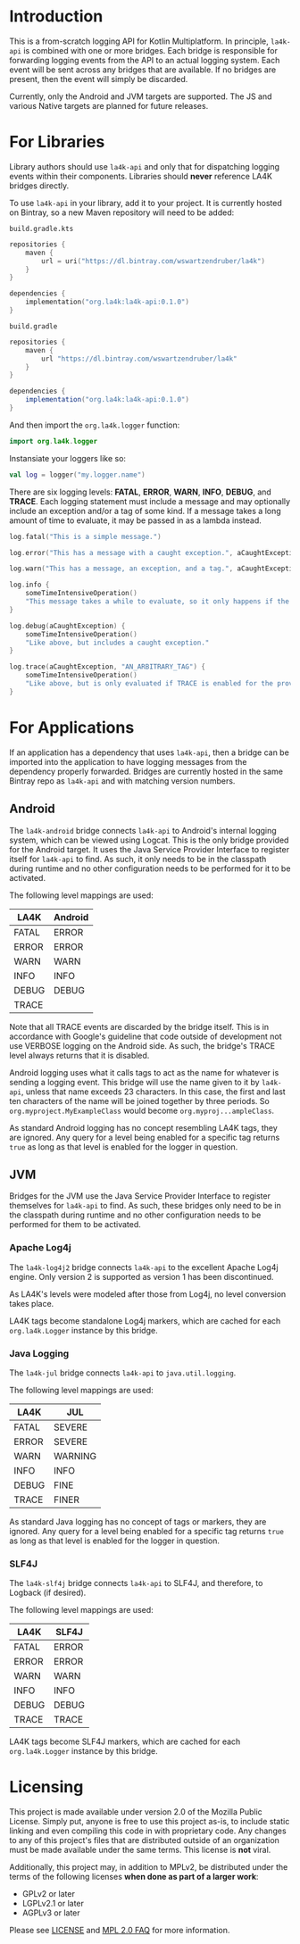 # Introduction

This is a from-scratch logging API for Kotlin Multiplatform. In principle, `la4k-api` is
combined with one or more bridges. Each bridge is responsible for forwarding logging events from
the API to an actual logging system. Each event will be sent across any bridges that are
available. If no bridges are present, then the event will simply be discarded.

Currently, only the Android and JVM targets are supported. The JS and various Native targets are
planned for future releases.

# For Libraries

Library authors should use `la4k-api` and only that for dispatching logging events within their
components. Libraries should **never** reference LA4K bridges directly.

To use `la4k-api` in your library, add it to your project. It is currently hosted on Bintray, so
a new Maven repository will need to be added:

`build.gradle.kts`
```kotlin
repositories {
    maven {
        url = uri("https://dl.bintray.com/wswartzendruber/la4k")
    }
}

dependencies {
    implementation("org.la4k:la4k-api:0.1.0")
}
```

`build.gradle`
```groovy
repositories {
    maven {
        url "https://dl.bintray.com/wswartzendruber/la4k"
    }
}

dependencies {
    implementation("org.la4k:la4k-api:0.1.0")
}
```

And then import the `org.la4k.logger` function:

```kotlin
import org.la4k.logger
```

Instansiate your loggers like so:

```kotlin
val log = logger("my.logger.name")
```

There are six logging levels: **FATAL**, **ERROR**, **WARN**, **INFO**, **DEBUG**, and
**TRACE**. Each logging statement must include a message and may optionally include an exception
and/or a tag of some kind. If a message takes a long amount of time to evaluate, it may be
passed in as a lambda instead.

```kotlin
log.fatal("This is a simple message.")
```

```kotlin
log.error("This has a message with a caught exception.", aCaughtException)
```

```kotlin
log.warn("This has a message, an exception, and a tag.", aCaughtException, "AN_ARBITRARY_TAG")
```

```kotlin
log.info {
    someTimeIntensiveOperation()
    "This message takes a while to evaluate, so it only happens if the INFO level is enabled."
}
```

```kotlin
log.debug(aCaughtException) {
    someTimeIntensiveOperation()
    "Like above, but includes a caught exception."
}
```

```kotlin
log.trace(aCaughtException, "AN_ARBITRARY_TAG") {
    someTimeIntensiveOperation()
    "Like above, but is only evaluated if TRACE is enabled for the provided tag."
}
```

# For Applications

If an application has a dependency that uses `la4k-api`, then a bridge can be imported into the
application to have logging messages from the dependency properly forwarded. Bridges are
currently hosted in the same Bintray repo as `la4k-api` and with matching version numbers.

## Android

The `la4k-android` bridge connects `la4k-api` to Android's internal logging system, which can be
viewed using Logcat. This is the only bridge provided for the Android target. It uses the Java
Service Provider Interface to register itself for `la4k-api` to find. As such, it only needs to
be in the classpath during runtime and no other configuration needs to be performed for it to be
activated.

The following level mappings are used:

| LA4K  | Android |
|-------|---------|
| FATAL | ERROR   |
| ERROR | ERROR   |
| WARN  | WARN    |
| INFO  | INFO    |
| DEBUG | DEBUG   |
| TRACE |         |

Note that all TRACE events are discarded by the bridge itself. This is in accordance with
Google's guideline that code outside of development not use VERBOSE logging on the Android side.
As such, the bridge's TRACE level always returns that it is disabled.

Android logging uses what it calls tags to act as the name for whatever is sending a logging
event. This bridge will use the name given to it by `la4k-api`, unless that name exceeds 23
characters. In this case, the first and last ten characters of the name will be joined together
by three periods. So `org.myproject.MyExampleClass` would become `org.myproj...ampleClass`.

As standard Android logging has no concept resembling LA4K tags, they are ignored. Any query for
a level being enabled for a specific tag returns `true` as long as that level is enabled for the
logger in question.

## JVM

Bridges for the JVM use the Java Service Provider Interface to register themselves for
`la4k-api` to find. As such, these bridges only need to be in the classpath during runtime and
no other configuration needs to be performed for them to be activated.

### Apache Log4j

The `la4k-log4j2` bridge connects `la4k-api` to the excellent Apache Log4j engine. Only version
2 is supported as version 1 has been discontinued.

As LA4K's levels were modeled after those from Log4j, no level conversion takes place.

LA4K tags become standalone Log4j markers, which are cached for each `org.la4k.Logger` instance
by this bridge.

### Java Logging

The `la4k-jul` bridge connects `la4k-api` to `java.util.logging`.

The following level mappings are used:

| LA4K  | JUL     |
|-------|---------|
| FATAL | SEVERE  |
| ERROR | SEVERE  |
| WARN  | WARNING |
| INFO  | INFO    |
| DEBUG | FINE    |
| TRACE | FINER   |

As standard Java logging has no concept of tags or markers, they are ignored. Any query for a
level being enabled for a specific tag returns `true` as long as that level is enabled for the
logger in question.

### SLF4J

The `la4k-slf4j` bridge connects `la4k-api` to SLF4J, and therefore, to Logback (if desired).

The following level mappings are used:

| LA4K  | SLF4J |
|-------|-------|
| FATAL | ERROR |
| ERROR | ERROR |
| WARN  | WARN  |
| INFO  | INFO  |
| DEBUG | DEBUG |
| TRACE | TRACE |

LA4K tags become SLF4J markers, which are cached for each `org.la4k.Logger` instance by this
bridge.

# Licensing

This project is made available under version 2.0 of the Mozilla Public License. Simply put,
anyone is free to use this project as-is, to include static linking and even compiling this code
in with proprietary code. Any changes to any of this project's files that are distributed
outside of an organization must be made available under the same terms. This license is **not**
viral.

Additionally, this project may, in addition to MPLv2, be distributed under the terms of the
following licenses **when done as part of a larger work**:

* GPLv2 or later
* LGPLv2.1 or later
* AGPLv3 or later

Please see [LICENSE](LICENSE) and [MPL 2.0 FAQ](https://www.mozilla.org/en-US/MPL/2.0/FAQ/) for
more information.
